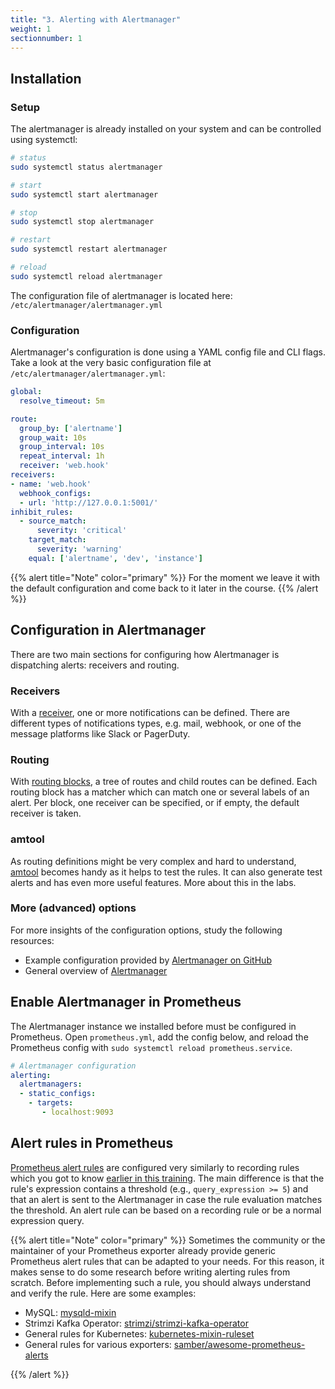 ```yaml
---
title: "3. Alerting with Alertmanager"
weight: 1
sectionnumber: 1
---
```


## Installation

### Setup

The alertmanager is already installed on your system and can be controlled using systemctl:

```bash
# status
sudo systemctl status alertmanager

# start
sudo systemctl start alertmanager

# stop
sudo systemctl stop alertmanager

# restart
sudo systemctl restart alertmanager

# reload
sudo systemctl reload alertmanager
```

The configuration file of alertmanager is located here: `/etc/alertmanager/alertmanager.yml`

### Configuration

Alertmanager's configuration is done using a YAML config file and CLI flags. Take a look at the very basic configuration file at `/etc/alertmanager/alertmanager.yml`:

```yaml
global:
  resolve_timeout: 5m

route:
  group_by: ['alertname']
  group_wait: 10s
  group_interval: 10s
  repeat_interval: 1h
  receiver: 'web.hook'
receivers:
- name: 'web.hook'
  webhook_configs:
  - url: 'http://127.0.0.1:5001/'
inhibit_rules:
  - source_match:
      severity: 'critical'
    target_match:
      severity: 'warning'
    equal: ['alertname', 'dev', 'instance']
```

{{% alert title="Note" color="primary" %}}
For the moment we leave it with the default configuration and come back to it later in the course.
{{% /alert %}}

## Configuration in Alertmanager

There are two main sections for configuring how Alertmanager is dispatching alerts: receivers and routing.

### Receivers

With a [receiver](https://prometheus.io/docs/alerting/latest/configuration/#receiver), one or more notifications can be defined. There are different types of notifications types, e.g. mail, webhook, or one of the message platforms like Slack or PagerDuty.

### Routing

With [routing blocks](https://prometheus.io/docs/alerting/latest/configuration/#route), a tree of routes and child routes can be defined. Each routing block has a matcher which can match one or several labels of an alert. Per block, one receiver can be specified, or if empty, the default receiver is taken.

### amtool

As routing definitions might be very complex and hard to understand, [amtool](https://github.com/prometheus/alertmanager#examples) becomes handy as it helps to test the rules. It can also generate test alerts and has even more useful features. More about this in the labs.

### More (advanced) options

For more insights of the configuration options, study the following resources:

* Example configuration provided by [Alertmanager on GitHub](https://github.com/prometheus/alertmanager/blob/master/doc/examples/simple.yml)
* General overview of [Alertmanager](https://prometheus.io/docs/alerting/latest/alertmanager/)

## Enable Alertmanager in Prometheus

The Alertmanager instance we installed before must be configured in Prometheus. Open `prometheus.yml`, add the config below, and reload the Prometheus config with `sudo systemctl reload prometheus.service`.

```yaml
# Alertmanager configuration
alerting:
  alertmanagers:
  - static_configs:
    - targets:
       - localhost:9093
```

## Alert rules in Prometheus

[Prometheus alert rules](https://prometheus.io/docs/prometheus/latest/configuration/alerting_rules/) are configured very similarly to recording rules which you got to know [earlier in this training](/docs/02#recording-rules). The main difference is that the rule's expression contains a threshold (e.g., `query_expression >= 5`) and that an alert is sent to the Alertmanager in case the rule evaluation matches the threshold. An alert rule can be based on a recording rule or be a normal expression query.

{{% alert title="Note" color="primary" %}}
Sometimes the community or the maintainer of your Prometheus exporter already provide generic Prometheus alert rules that can be adapted to your needs. For this reason, it makes sense to do some research before writing alerting rules from scratch. Before implementing such a rule, you should always understand and verify the rule. Here are some examples:

* MySQL: [mysqld-mixin](https://github.com/prometheus/mysqld_exporter/tree/master/mysqld-mixin)
* Strimzi Kafka Operator: [strimzi/strimzi-kafka-operator](https://github.com/strimzi/strimzi-kafka-operator/blob/master/examples/metrics/prometheus-install/prometheus-rules.yaml)
* General rules for Kubernetes: [kubernetes-mixin-ruleset](https://github.com/prometheus-operator/kube-prometheus/tree/main/manifests)
* General rules for various exporters: [samber/awesome-prometheus-alerts](https://github.com/samber/awesome-prometheus-alerts)

{{% /alert %}}
